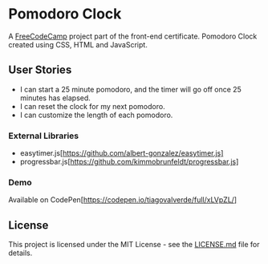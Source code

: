 # Pomodoro Clock

A [FreeCodeCamp](https://www.freecodecamp.org/) project part of the front-end certificate. Pomodoro Clock created using CSS, HTML and JavaScript.

## User Stories

* I can start a 25 minute pomodoro, and the timer will go off once 25 minutes has elapsed.
* I can reset the clock for my next pomodoro.
* I can customize the length of each pomodoro.

### External Libraries

* easytimer.js[https://github.com/albert-gonzalez/easytimer.js]
* progressbar.js[https://github.com/kimmobrunfeldt/progressbar.js]

### Demo

Available on CodePen[https://codepen.io/tiagovalverde/full/xLVpZL/]

## License

This project is licensed under the MIT License - see the [LICENSE.md](LICENSE.md) file for details.